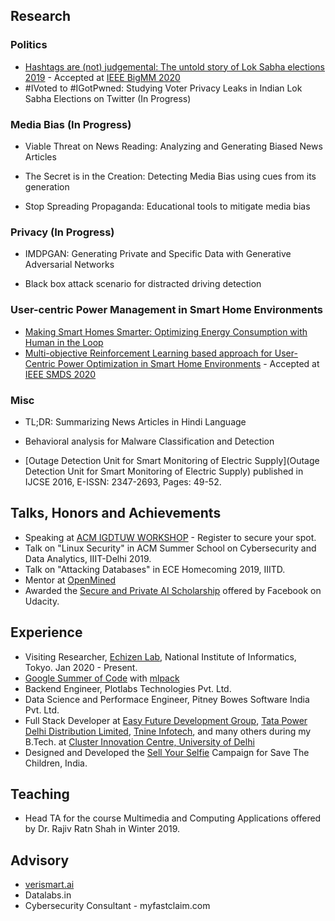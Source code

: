 
## Research 

### Politics

- [Hashtags are (not) judgemental: The untold story of Lok Sabha elections 2019](https://arxiv.org/abs/1909.07151) - Accepted at [IEEE BigMM 2020](http://bigmm2020.org/)
- \#IVoted to \#IGotPwned: Studying Voter Privacy Leaks in Indian Lok Sabha Elections on Twitter (In Progress)
<!-- - (https://reallysaurabh.github.io/docs/politics/vpl) -->

### Media Bias (In Progress)

- Viable Threat on News Reading: Analyzing and Generating Biased News Articles
<!-- - (https://reallysaurabh.github.io/docs/bias/generation) -->
- The Secret is in the Creation: Detecting Media Bias using cues from its generation
<!-- - (https://reallysaurabh.github.io/docs/bias/detection) -->
- Stop Spreading Propaganda: Educational tools to mitigate media bias
<!-- - (https://reallysaurabh.github.io/docs/bias/mitigation) -->

### Privacy (In Progress)

- IMDPGAN: Generating Private and Specific Data with Generative Adversarial Networks
<!-- - (https://reallysaurabh.github.io/docs/privacy/imdpgan)  -->
- Black box attack scenario for distracted driving detection
<!-- - (https://reallysaurabh.github.io/docs/privacy/driver) -->

### User-centric Power Management in Smart Home Environments

- [Making Smart Homes Smarter: Optimizing Energy Consumption with Human in the Loop](https://arxiv.org/abs/1912.03298)
- [Multi-objective Reinforcement Learning based approach for User-Centric Power Optimization in Smart Home Environments](https://reallysaurabh.github.io/docs/iot/morl) - Accepted at [IEEE SMDS 2020](https://conferences.computer.org/services/2020)

### Misc

- TL;DR: Summarizing News Articles in Hindi Language
<!-- - (https://reallysaurabh.github.io/docs/misc/hindi) -->
- Behavioral analysis for Malware Classification and Detection
<!-- - (https://reallysaurabh.github.io/docs/misc/malware) -->
- [Outage Detection Unit for Smart Monitoring of Electric Supply](Outage Detection Unit for Smart Monitoring of Electric Supply) published in IJCSE 2016, E-ISSN: 2347-2693, Pages: 49-52.
  

## Talks, Honors and Achievements
- Speaking at [ACM IGDTUW WORKSHOP](http://acmigdtuwchapter.tech/summerworkshop2020/index.html) - Register to secure your spot.
- Talk on "Linux Security" in ACM Summer School on Cybersecurity and Data Analytics, IIIT-Delhi 2019.
- Talk on "Attacking Databases" in ECE Homecoming 2019, IIITD.
- Mentor at [OpenMined](https://www.openmined.org)
- Awarded the [Secure and Private AI Scholarship](https://www.udacity.com/facebook-AI-scholarship) offered by Facebook on Udacity.


## Experience
- Visiting Researcher, [Echizen Lab](http://research.nii.ac.jp/~iechizen/official/index-e.html), National Institute of Informatics, Tokyo. Jan 2020 - Present. 
- [Google Summer of Code](https://summerofcode.withgoogle.com/) with [mlpack](https://www.mlpack.org/)
- Backend Engineer, Plotlabs Technologies Pvt. Ltd.
- Data Science and Performace Engineer, Pitney Bowes Software India Pvt. Ltd.
- Full Stack Developer at [Easy Future Development Group](https://www.efd-group.com), [Tata Power Delhi Distribution Limited](https://www.tatapower-ddl.com), [Tnine Infotech](https://tnine.io), and many others during my B.Tech. at [Cluster Innovation Centre, University of Delhi](https://ducic.ac.in)
- Designed and Developed the [Sell Your Selfie](https://support.savethechildren.in/sell-your-selfie) Campaign for Save The Children, India.

## Teaching
- Head TA for the course Multimedia and Computing Applications offered by Dr. Rajiv Ratn Shah in Winter 2019. 


## Advisory
- [verismart.ai](http://verismart.ai/)
- Datalabs.in
- Cybersecurity Consultant - myfastclaim.com
